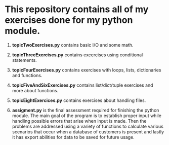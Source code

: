 <h1>This repository contains all of my exercises done for my python module.</h1>

1) **topicTwoExercises.py** contains basic I/O and some math.

2) **topicThreeExercises.py** contains excercises using conditional statements.

3) **topicFourExercises.py** contains exercises with loops, lists, dictionaries and functions.

4) **topicFiveAndSixExercises.py** contains list/dict/tuple exercises and more about functions.

5) **topicEightExercices.py** contains exercises about handling files. 

6) **assigment.py** is the final assessment required for finishing the python module.
   The main goal of the program is to establish proper input while handling possible errors that arise when input is made. Then the problems are addressed using a variety of functions to calculate various scenarios that occur when a database of customers is present and lastly it has export abilities for data to be saved for future usage.
